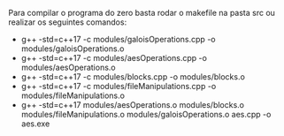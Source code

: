 Para compilar o programa do zero basta rodar o makefile na pasta src ou realizar os seguintes comandos:
* g++ -std=c++17 -c modules/galoisOperations.cpp -o modules/galoisOperations.o
* g++ -std=c++17 -c modules/aesOperations.cpp -o modules/aesOperations.o
* g++ -std=c++17 -c modules/blocks.cpp -o modules/blocks.o
* g++ -std=c++17 -c modules/fileManipulations.cpp -o modules/fileManipulations.o
* g++ -std=c++17 modules/aesOperations.o modules/blocks.o modules/fileManipulations.o modules/galoisOperations.o aes.cpp -o aes.exe
